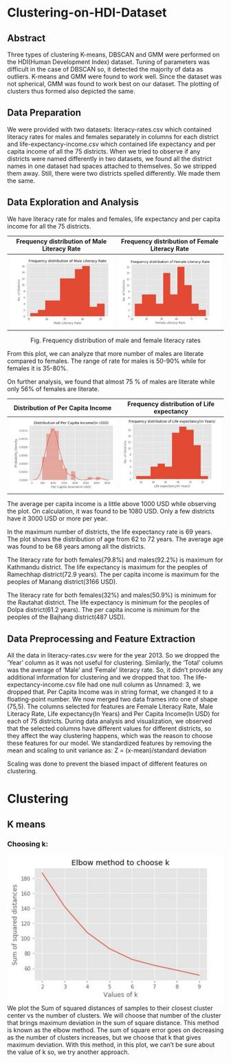 # Clustering-on-HDI-Dataset

## Abstract
<p>Three types of clustering K-means, DBSCAN and GMM were performed on the HDI(Human
Development Index) dataset. Tuning of parameters was difficult in the case of DBSCAN so, it
detected the majority of data as outliers. K-means and GMM were found to work well. Since the
dataset was not spherical, GMM was found to work best on our dataset. The plotting of clusters
thus formed also depicted the same.</p>

## Data Preparation
<p>We were provided with two datasets: literacy-rates.csv which contained literacy rates for males
and females separately in columns for each district and life-expectancy-income.csv which
contained life expectancy and per capita income of all the 75 districts. When we tried to observe
if any districts were named differently in two datasets, we found all the district names in one
dataset had spaces attached to themselves. So we stripped them away. Still, there were two
districts spelled differently. We made them the same.</p>

## Data Exploration and Analysis
We have literacy rate for males and females, life expectancy and per capita income for all the
75 districts.

Frequency distribution of Male Literacy Rate             |  Frequency distribution of Female Literacy Rate
:-------------------------:|:-------------------------:
![male](images/male_literacy.png)  |  ![female](images/female_literacy.png)

<p align=center>Fig. Frequency distribution of male and female literacy rates</p>

From this plot, we can analyze that more number of males are literate compared to females.
The range of rate for males is 50-90% while for females it is 35-80%.

On further analysis, we found that almost 75 % of males are literate while only 56% of females
are literate.

Distribution of Per Capita Income            |  Frequency distribution of Life expectancy
:-------------------------:|:-------------------------:
![](images/per_capita.png)  |  ![](images/life_expectancy.png)

The average per capita income is a little above 1000 USD while observing the plot. On
calculation, it was found to be 1080 USD. Only a few districts have it 3000 USD or more per
year.

In the maximum number of districts, the life expectancy rate is 69 years. The plot shows the
distribution of age from 62 to 72 years. The average age was found to be 68 years among all
the districts.

The literacy rate for both females(79.8%) and males(92.2%) is maximum for Kathmandu district.
The life expectancy is maximum for the peoples of Ramechhap district(72.9 years).
The per capita income is maximum for the peoples of Manang district(3166 USD).

The literacy rate for both females(32%) and males(50.9%) is minimum for the Rautahat district.
The life expectancy is minimum for the peoples of Dolpa district(61.2 years).
The per capita income is minimum for the peoples of the Bajhang district(487 USD).

## Data Preprocessing and Feature Extraction

All the data in literacy-rates.csv were for the year 2013. So we dropped the ‘Year’ column as it
was not useful for clustering. Similarly, the ‘Total’ column was the average of ‘Male’ and
‘Female’ literacy rate. So, it didn’t provide any additional information for clustering and we
dropped that too.
The life-expectancy-income.csv file had one null column as Unnamed: 3, we dropped that. Per
Capita Income was in string format, we changed it to a floating-point number.
We now merged two data frames into one of shape (75,5). The columns selected for features
are Female Literacy Rate, Male Literacy Rate, Life expectancy(In Years) and Per Capita
Income(In USD) for each of 75 districts.
During data analysis and visualization, we observed that the selected columns have different
values for different districts, so they affect the way clustering happens, which was the reason to
choose these features for our model.
We standardized features by removing the mean and scaling to unit variance as:
Z = (x-mean)/standard deviation

Scaling was done to prevent the biased impact of different features on clustering.

# Clustering
## K means
### Choosing k:
![](images/elbow.png)
We plot the Sum of squared distances of samples to their closest cluster center vs the
number of clusters. We will choose that number of the cluster that brings maximum
deviation in the sum of square distance. This method is known as the elbow method.
The sum of square error goes on decreasing as the number of clusters increases, but we
choose that k that gives maximum deviation. With this method, in this plot, we can’t be
sure about the value of k so, we try another approach.
